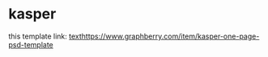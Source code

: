 # kasper

this template link: [text](https://www.graphberry.com/item/kasper-one-page-psd-template)https://www.graphberry.com/item/kasper-one-page-psd-template
